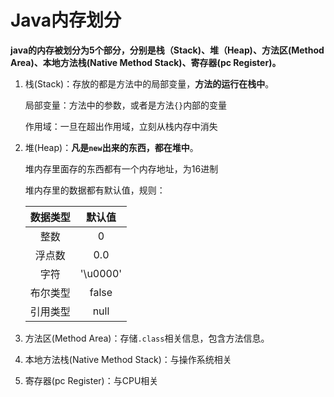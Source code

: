 # Java内存划分

**java的内存被划分为5个部分，分别是栈（Stack)、堆（Heap)、方法区(Method Area)、本地方法栈(Native Method Stack)、寄存器(pc Register)。**

1. 栈(Stack)：存放的都是方法中的局部变量，**方法的运行在栈中**。

   局部变量：方法中的参数，或者是方法`{}`内部的变量

   作用域：一旦在超出作用域，立刻从栈内存中消失

2. 堆(Heap)：**凡是`new`出来的东西，都在堆中**。

   堆内存里面存的东西都有一个内存地址，为16进制

   堆内存里的数据都有默认值，规则：

   | 数据类型 |  默认值  |
   | :------: | :------: |
   |   整数   |    0     |
   |  浮点数  |   0.0    |
   |   字符   | '\u0000' |
   | 布尔类型 |  false   |
   | 引用类型 |   null   |

3. 方法区(Method Area)：存储`.class`相关信息，包含方法信息。

4. 本地方法栈(Native Method Stack)：与操作系统相关

5. 寄存器(pc Register)：与CPU相关

